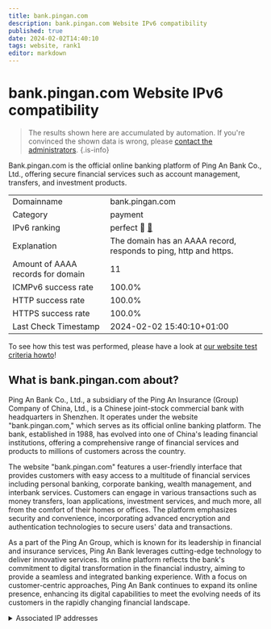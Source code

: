 ```yaml
---
title: bank.pingan.com
description: bank.pingan.com Website IPv6 compatibility
published: true
date: 2024-02-02T14:40:10
tags: website, rank1
editor: markdown
---
```


# bank.pingan.com Website IPv6 compatibility

> The results shown here are accumulated by automation. If you're convinced the shown data is wrong, please [contact the administrators](/howto/chat). 
{.is-info}

Bank.pingan.com is the official online banking platform of Ping An Bank Co., Ltd., offering secure financial services such as account management, transfers, and investment products.


|   |   |
| - | - |
| Domainname | bank.pingan.com
| Category | payment |
| IPv6 ranking | perfect :1st_place_medal: [🔗](/howto/ranking) |
| Explanation | The domain has an AAAA record, responds to ping, http and https. |
| Amount of AAAA records for domain | 11 |
| ICMPv6 success rate | 100.0%|
| HTTP success rate | 100.0% |
| HTTPS success rate | 100.0% |
| Last Check Timestamp | 2024-02-02 15:40:10+01:00 |

To see how this test was performed, please have a look at [our website test criteria howto](/howto/testcriteria/website)!


## What is bank.pingan.com about?
Ping An Bank Co., Ltd., a subsidiary of the Ping An Insurance (Group) Company of China, Ltd., is a Chinese joint-stock commercial bank with headquarters in Shenzhen. It operates under the website "bank.pingan.com," which serves as its official online banking platform. The bank, established in 1988, has evolved into one of China's leading financial institutions, offering a comprehensive range of financial services and products to millions of customers across the country.

The website "bank.pingan.com" features a user-friendly interface that provides customers with easy access to a multitude of financial services including personal banking, corporate banking, wealth management, and interbank services. Customers can engage in various transactions such as money transfers, loan applications, investment services, and much more, all from the comfort of their homes or offices. The platform emphasizes security and convenience, incorporating advanced encryption and authentication technologies to secure users' data and transactions.

As a part of the Ping An Group, which is known for its leadership in financial and insurance services, Ping An Bank leverages cutting-edge technology to deliver innovative services. Its online platform reflects the bank's commitment to digital transformation in the financial industry, aiming to provide a seamless and integrated banking experience. With a focus on customer-centric approaches, Ping An Bank continues to expand its online presence, enhancing its digital capabilities to meet the evolving needs of its customers in the rapidly changing financial landscape.



<details>
<summary>Associated IP addresses</summary>

240e:c3:2c00:301:8000:0:b00:86

240e:93c:209:2:8000:0:b00:90

240e:93d:8:4::b00:100

240e:95d:802:201:8000:0:b00:86

240e:95d:c02:13:8000:0:b00:90

240e:95d:1904:ff:8000:0:b00:100

2408:8720:0:17:8000::100

2408:8722:7100:0:8000:0:b00:100

2408:8722:8800:3:8000:0:b00:40

2408:874f:a000:0:8000:0:b00:13

2409:8c44:b00:ff07:8000:0:b00:86

</details>
